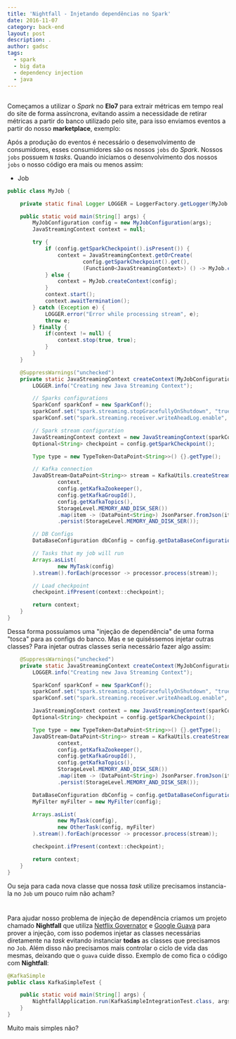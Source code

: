 ```yaml
---
title: 'Nightfall - Injetando dependências no Spark'
date: 2016-11-07
category: back-end
layout: post
description: .
author: gadsc
tags:
  - spark
  - big data
  - dependency injection
  - java
---
```


##
Começamos a utilizar o _Spark_ no **Elo7** para extrair métricas em tempo real do site de forma assíncrona, evitando assim a necessidade de retirar métricas a partir do banco utilizado pelo site, para isso enviamos eventos a partir do nosso **marketplace**, exemplo:

Após a produção do eventos é necessário o desenvolvimento de consumidores, esses consumidores são os nossos `jobs` do _Spark_. Nossos `jobs` possuem `N` _tasks_. Quando iniciamos o desenvolvimento dos nossos `jobs` o nosso código era mais ou menos assim:
- Job
```java
public class MyJob {

    private static final Logger LOGGER = LoggerFactory.getLogger(MyJob.class);

    public static void main(String[] args) {
    	MyJobConfiguration config = new MyJobConfiguration(args);
        JavaStreamingContext context = null;

        try {
            if (config.getSparkCheckpoint().isPresent()) {
                context = JavaStreamingContext.getOrCreate(
                        config.getSparkCheckpoint().get(),
                        (Function0<JavaStreamingContext>) () -> MyJob.createContext(config));
            } else {
                context = MyJob.createContext(config);
            }
            context.start();
            context.awaitTermination();
        } catch (Exception e) {
            LOGGER.error("Error while processing stream", e);
            throw e;
        } finally {
            if(context != null) {
                context.stop(true, true);
            }
        }
    }

    @SuppressWarnings("unchecked")
    private static JavaStreamingContext createContext(MyJobConfiguration config) {
        LOGGER.info("Creating new Java Streaming Context");

        // Sparks configurations
        SparkConf sparkConf = new SparkConf();
        sparkConf.set("spark.streaming.stopGracefullyOnShutdown", "true");
        sparkConf.set("spark.streaming.receiver.writeAheadLog.enable", config.isWriteAheadLogEnabled());

        // Spark stream configuration
        JavaStreamingContext context = new JavaStreamingContext(sparkConf, config.getBatchInterval());
        Optional<String> checkpoint = config.getSparkCheckpoint();

        Type type = new TypeToken<DataPoint<String>>() {}.getType();

        // Kafka connection
        JavaDStream<DataPoint<String>> stream = KafkaUtils.createStream(
                context,
                config.getKafkaZookeeper(),
                config.getKafkaGroupId(),
                config.getKafkaTopics(),
                StorageLevel.MEMORY_AND_DISK_SER())
                .map(item -> (DataPoint<String>) JsonParser.fromJson(item._2(), type)).filter(item -> item != null)
                .persist(StorageLevel.MEMORY_AND_DISK_SER());

        // DB Configs
        DataBaseConfiguration dbConfig = config.getDataBaseConfiguration();

        // Tasks that my job will run
        Arrays.asList(
                new MyTask(config)
        ).stream().forEach(processor -> processor.process(stream));

        // Load checkpoint
        checkpoint.ifPresent(context::checkpoint);

        return context;
    }
}
```

Dessa forma possuíamos uma "injeção de dependência" de uma forma "tosca" para as configs do banco. Mas e se quiséssemos injetar outras classes? Para injetar outras classes seria necessário fazer algo assim:
```java
	@SuppressWarnings("unchecked")
    private static JavaStreamingContext createContext(MyJobConfiguration config) {
        LOGGER.info("Creating new Java Streaming Context");

        SparkConf sparkConf = new SparkConf();
        sparkConf.set("spark.streaming.stopGracefullyOnShutdown", "true");
        sparkConf.set("spark.streaming.receiver.writeAheadLog.enable", config.isWriteAheadLogEnabled());

        JavaStreamingContext context = new JavaStreamingContext(sparkConf, config.getBatchInterval());
        Optional<String> checkpoint = config.getSparkCheckpoint();

        Type type = new TypeToken<DataPoint<String>>() {}.getType();
        JavaDStream<DataPoint<String>> stream = KafkaUtils.createStream(
                context,
                config.getKafkaZookeeper(),
                config.getKafkaGroupId(),
                config.getKafkaTopics(),
                StorageLevel.MEMORY_AND_DISK_SER())
                .map(item -> (DataPoint<String>) JsonParser.fromJson(item._2(), type)).filter(item -> item != null)
                .persist(StorageLevel.MEMORY_AND_DISK_SER());

        DataBaseConfiguration dbConfig = config.getDataBaseConfiguration();
        MyFilter myFilter = new MyFilter(config);

        Arrays.asList(
                new MyTask(config),
                new OtherTask(config, myFilter)
        ).stream().forEach(processor -> processor.process(stream));

        checkpoint.ifPresent(context::checkpoint);

        return context;
    }
}
```

Ou seja para cada nova classe que nossa _task_ utilize precisamos instancia-la no `Job` um pouco ruim não acham?

#
Para ajudar nosso problema de injeção de dependência criamos um projeto chamado **Nightfall** que utiliza [Netflix Governator](https://github.com/Netflix/governator/wiki) e [Google Guava](https://github.com/google/guava/wiki) para prover a injeção, com isso podemos injetar as classes necessárias diretamente na _task_ evitando instanciar **todas** as classes que precisamos no `Job`. Além disso não precisamos mais controlar o ciclo de vida das mesmas, deixando que o `guava` cuide disso. Exemplo de como fica o código com **Nightfall**:
```java
@KafkaSimple
public class KafkaSimpleTest {

    public static void main(String[] args) {
        NightfallApplication.run(KafkaSimpleIntegrationTest.class, args);
    }
}
```
Muito mais simples não?

